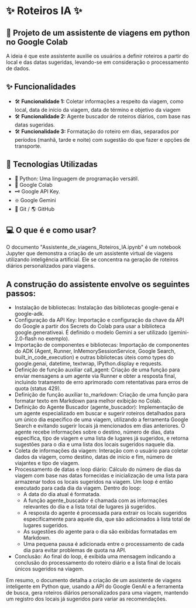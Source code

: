 # ✨ Roteiros IA ✨

## 📝 Projeto de um assistente de viagens em python no Google Colab

A ideia é que este assistente auxilie os usuários a definir roteiros a partir do local e das datas sugeridas, levando-se em consideração o processamento de dados.

## ✨ Funcionalidades

* 🛠️ **Funcionalidade 1:** Coletar informações a respeito da viagem, como local, data de início da viagem, data de término e objetivo da viagem
* 🛠️ **Funcionalidade 2:** Agente buscador de roteiros diários, com base nas datas sugeridas.
* 🛠️ **Funcionalidade 3:** Formatação do roteiro em dias, separados por períodos (manhã, tarde e noite) com sugestão do que fazer e opções de transporte.


## 🚀 Tecnologias Utilizadas

* 🐍 Python: Uma linguagem de programação versátil.
* 📒 Google Colab
* 🗝️ Google API Key.
* ❇️ Google Gemini
* 🔗 Git / 🌎 GitHub


## 💻 O que é e como usar?

O documento "Assistente_de_viagens_Roteiros_IA.ipynb" é um notebook Jupyter que demonstra a criação de um assistente virtual de viagens utilizando inteligência artificial. Ele se concentra na geração de roteiros diários personalizados para viagens.

## A construção do assistente envolve os seguintes passos:

* Instalação de bibliotecas: Instalação das bibliotecas google-genai e google-adk.
* Configuração da API Key: Importação e configuração da chave da API do Google a partir dos Secrets do Colab para usar a biblioteca google.generativeai. É definido o modelo Gemini a ser utilizado (gemini-2.0-flash no exemplo).
* Importação de componentes e bibliotecas: Importação de componentes do ADK (Agent, Runner, InMemorySessionService, Google Search, built_in_code_execution) e outras bibliotecas úteis como types do google.genai, datetime, textwrap, IPython.display e requests.
* Definição de função auxiliar call_agent: Criação de uma função para enviar mensagens a um agente via Runner e obter a resposta final, incluindo tratamento de erro aprimorado com retentativas para erros de quota (status 429).
* Definição de função auxiliar to_markdown: Criação de uma função para formatar texto em Markdown para melhor exibição no Colab.
* Definição do Agente Buscador (agente_buscador): Implementação de um agente especializado em buscar e sugerir roteiros detalhados para um único dia específico de uma viagem, utilizando a ferramenta Google Search e evitando sugerir locais já mencionados em dias anteriores. O agente recebe informações sobre o destino, número de dias, data específica, tipo de viagem e uma lista de lugares já sugeridos, e retorna sugestões para o dia e uma lista dos locais sugeridos naquele dia.
* Coleta de informações da viagem: Interação com o usuário para coletar dados da viagem, como destino, datas de início e fim, número de viajantes e tipo de viagem.
* Processamento de datas e loop diário: Cálculo do número de dias da viagem com base nas datas fornecidas e inicialização de uma lista para armazenar todos os locais sugeridos na viagem. Um loop é então executado para cada dia da viagem. Dentro do loop:
    - A data do dia atual é formatada.
    - A função agente_buscador é chamada com as informações relevantes do dia e a lista total de lugares já sugeridos.
    - A resposta do agente é processada para extrair os locais sugeridos especificamente para aquele dia, que são adicionados à lista total de lugares sugeridos.
    - As sugestões do agente para o dia são exibidas formatadas em Markdown.
    - Uma pequena pausa é adicionada entre o processamento de cada dia para evitar problemas de quota na API.
* Conclusão: Ao final do loop, é exibida uma mensagem indicando a conclusão do processamento do roteiro diário e a lista final de locais únicos sugeridos na viagem.


Em resumo, o documento detalha a criação de um assistente de viagens inteligente em Python que, usando a API do Google GenAI e a ferramenta de busca, gera roteiros diários personalizados para uma viagem, mantendo um registro dos locais já sugeridos para variar as recomendações.
